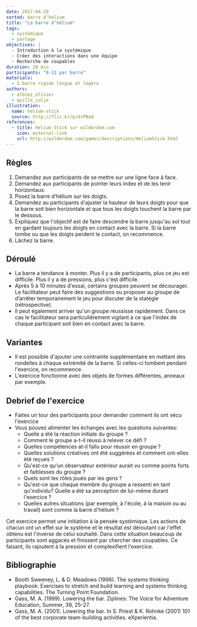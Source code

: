 ```yaml
---
date: 2017-04-20
sorted: barre d'helium
title: "La barre d’hélium"
tags:
  - systèmique
  - partage
objectives: |
  - Introduction à la systèmique
  - Créer des interactions dans une équipe
  - Recherche de coupables
duration: 20 min
participants: "8-12 par barre"
materials:
  - 1 barre rigide longue et légère
authors:
  - albiez_olivier
  - quille_julie
illustration:
  name: helium-stick
  source: http://flic.kr/p/drPBad
references:
  - title: Helium Stick sur wilderdom.com
    icon: external-link
    url: http://wilderdom.com/games/descriptions/HeliumStick.html
---
```


## Règles

1. Demandez aux participants de se mettre sur une ligne face à face.
2. Demandez aux participants de pointer leurs index et de les tenir horizontaux.
3. Posez la barre d’hélium sur les doigts.
4. Demandez au participants d'ajuster la hauteur de leurs doigts pour que la barre soit bien horizontale et que tous les doigts touchent la barre par le dessous.
5. Expliquez que l'objectif est de faire descendre la barre jusqu'au sol tout en gardant toujours les doigts en contact avec la barre. Si la barre tombe ou que les doigts perdent le contact, on recommence.
6. Lâchez la barre.

## Déroulé

- La barre a tendance à monter. Plus il y a de participants, plus ce jeu est difficile. Plus il y a de pressions, plus c'est difficile.
- Après 5 à 10 minutes d'essai, certains groupes peuvent se décourager. Le facilitateur peut faire des suggestions ou proposer au groupe de d’arrêter temporairement le jeu pour discuter de la statégie (rétrospective).
- Il peut également arriver qu'un groupe réussisse rapidement. Dans ce cas le facilitateur sera particulièrement vigilant à ce que l'index de chaque participant soit bien en contact avec la barre.

## Variantes

- Il est possible d'ajouter une contrainte supplémentaire en mettant des rondelles à chaque extrémité de la barre. Si celles-ci tombent pendant l'exercice, on recommence.
- L'exercice fonctionne avec des objets de formes différentes, anneaux par exemple.


## Debrief de l'exercice

- Faites un tour des participants pour demander comment ils ont vécu l'exercice
- Vous pouvez alimenter les échanges avec les questions suivantes:
  - Quelle a été la réaction initiale du groupe ?
  - Comment le groupe a-t-il réussi à relever ce défi ?
  - Quelles compétences at-il fallu pour réussir en groupe ?
  - Quelles solutions créatives ont été suggérées et comment ont-elles été reçues ?
  - Qu'est-ce qu'un observateur extérieur aurait vu comme points forts et faiblesses du groupe ?
  - Quels sont les rôles joués par les gens ?
  - Qu'est-ce que chaque membre du groupe a ressenti en tant qu'individu? Quelle a été sa perception de lui-même durant l'exercice ?
  - Quelles autres situations (par exemple, à l'école, à la maison ou au travail) sont comme la barre d'hélium ?

Cet exercice permet une initiation à la pensée systèmique. Les actions de chacun ont un effet sur le système et le résultat est déroutant car l'effet obtenu est l'inverse de celui souhaité. Dans cette situation beaucoup de participants sont aggacés et finissent par chercher des coupables. Ce faisant, ils rajoutent à la pression et complexifient l'exercice.


## Bibliographie

- Booth Sweeney, L. & D. Meadows (1996). The systems thinking playbook: Exercises to stretch and build learning and systems thinking capabilities. The Turning Point Foundation.
- Gass, M. A. (1999). Lowering the bar. Ziplines: The Voice for Adventure Education, Summer, 39, 25-27.
- Gass, M. A. (2001). Lowering the bar. In S. Priest & K. Rohnke (2001) 101 of the best corporate team-building activities. eXperientia.
